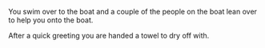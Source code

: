 You swim over to the boat and a couple of the people on the boat lean over to help you onto the boat.

After a quick greeting you are handed a towel to dry off with.